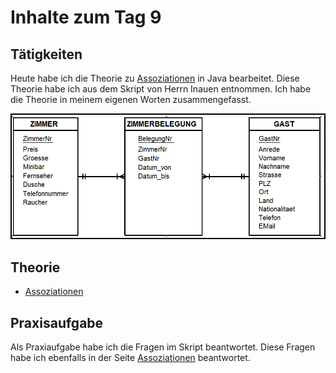 # Inhalte zum Tag 9

## Tätigkeiten
Heute habe ich die Theorie zu [Assoziationen](Theorie/Assoziationen.md) in Java bearbeitet. Diese Theorie habe ich aus dem Skript  von Herrn Inauen entnommen. Ich habe die Theorie in meinem eigenen Worten zusammengefasst. 

![Assoziationen](assoziation.png)

## Theorie

- [Assoziationen](Theorie/Assoziationen.md)


## Praxisaufgabe

Als Praxiaufgabe habe ich die Fragen im Skript beantwortet. Diese Fragen habe ich ebenfalls in der Seite [Assoziationen](Theorie/Assoziationen.md) beantwortet.


